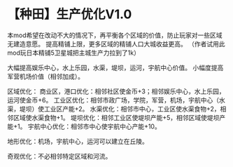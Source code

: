 
# 【种田】生产优化V1.0

本mod希望在改动不大的情况下，再平衡各个区域的价值，防止玩家对一些区域无建造意愿。
提高精铺上限，更多区域的精铺人口大城收益更高。
（作者试用此mod玩日本精铺5卫星城把主城生产力拉到了1k）


大幅提高娱乐中心，水上乐园，水渠，堤坝，运河，宇航中心价值。
小幅度提高军营机场价值（相邻加成）。

区域优化：
商业区，港口优化：相邻社区使金币+3；相邻娱乐中心，水上乐园，运河使金币+6。
工业区优化：相邻市政广场，学院，军营，机场，宇航中心（水渠，堤坝）使工业区产能+2。
水渠优化：相邻市中心，工业区使水渠食物+2，相邻区域使水渠食物+1。
堤坝优化：相邻工业区使堤坝产能+5，相邻区域使堤坝产能+1。
宇航中心优化：相邻市中心使宇航中心产能+10。

地形优化：机场，宇航中心，运河可以建立在丘陵。

奇观优化：不必相邻特定区域和河流。